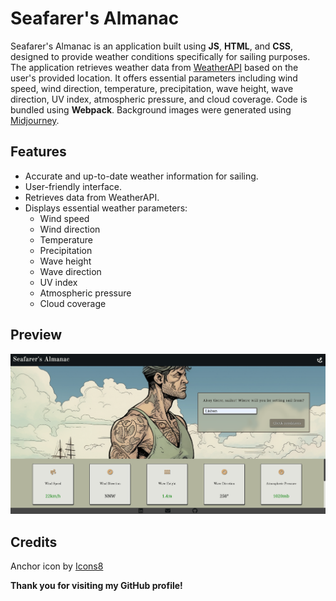 # Seafarer's Almanac
Seafarer's Almanac is an application built using **JS**, **HTML**, and **CSS**, designed to provide weather conditions specifically for sailing purposes.
The application retrieves weather data from [WeatherAPI](https://www.weatherapi.com/) based on the user's provided location. It offers essential parameters including wind speed, wind direction, temperature, precipitation, wave height, wave direction, UV index, atmospheric pressure, and cloud coverage.
Code is bundled using **Webpack**.
Background images were generated using [Midjourney](https://www.midjourney.com/).

## Features
- Accurate and up-to-date weather information for sailing.
- User-friendly interface.
- Retrieves data from WeatherAPI.
- Displays essential weather parameters:
    - Wind speed
    - Wind direction
    - Temperature
    - Precipitation
    - Wave height
    - Wave direction
    - UV index
    - Atmospheric pressure
    - Cloud coverage

## Preview
![Seafarer's Almanac](./src/assets/images/githubpreview.png)

## Credits
Anchor icon by [Icons8](https://icons8.com/icon/l5eJ4WAxXAQG/anchor)


**Thank you for visiting my GitHub profile!**